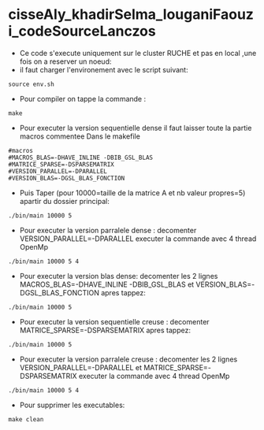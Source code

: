 # cisseAly_khadirSelma_louganiFaouzi_codeSourceLanczos

* Ce code s'execute uniquement sur le cluster RUCHE et pas en local ,une fois on a reserver un noeud:
* il faut charger l'environement avec le script suivant:
```
source env.sh

```
* Pour compiler on tappe la commande :
```
make

```
* Pour executer la version sequentielle dense il faut laisser toute la partie macros commentee Dans le makefile
```
#macros
#MACROS_BLAS=-DHAVE_INLINE -DBIB_GSL_BLAS
#MATRICE_SPARSE=-DSPARSEMATRIX
#VERSION_PARALLEL=-DPARALLEL
#VERSION_BLAS=-DGSL_BLAS_FONCTION
```
* Puis Taper (pour 10000=taille de la matrice A et nb valeur propres=5) apartir du dossier principal:

```
./bin/main 10000 5

```
* Pour executer la version parralele dense : decomenter VERSION_PARALLEL=-DPARALLEL
executer la commande avec 4 thread OpenMp

```
./bin/main 10000 5 4

```
* Pour executer la version blas dense: decomenter les 2 lignes MACROS_BLAS=-DHAVE_INLINE -DBIB_GSL_BLAS et VERSION_BLAS=-DGSL_BLAS_FONCTION
apres tappez:

```
./bin/main 10000 5

```
* Pour executer la version sequentielle creuse : decomenter MATRICE_SPARSE=-DSPARSEMATRIX
apres tappez:
```
./bin/main 10000 5

```

* Pour executer la version parralele creuse : decomenter les 2 lignes VERSION_PARALLEL=-DPARALLEL et MATRICE_SPARSE=-DSPARSEMATRIX
executer la commande avec 4 thread OpenMp

```
./bin/main 10000 5 4

```

* Pour supprimer les executables:
```
make clean
```


